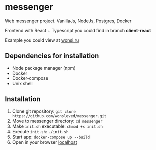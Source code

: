 # messenger
Web messenger project. VanillaJs, NodeJs, Postgres, Docker

Frontend with React + Typescript you could find in branch **client-react**

Example you could view at [wonsi.ru](https://wonsi.ru)

## Dependencies for installation

- Node package manager (npm)
- Docker
- Docker-compose
- Unix shell

## Installation

1. Clone git repository: `git clone https://github.com/wonsleved/messenger.git`
2. Move to messenger directory: `cd messenger`
3. Make `init.sh` executable: `chmod +x init.sh`
4. Execute `init.sh`: `./init.sh`
5. Start app: `docker-compose up --build`
6. Open in your browser [localhost](http://localhost)

